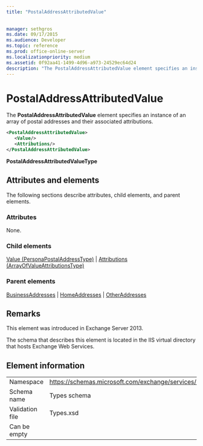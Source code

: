 ```yaml
---
title: "PostalAddressAttributedValue"
 
 
manager: sethgros
ms.date: 09/17/2015
ms.audience: Developer
ms.topic: reference
ms.prod: office-online-server
ms.localizationpriority: medium
ms.assetid: 0f92aa41-1499-4d96-a973-24529ec64d24
description: "The PostalAddressAttributedValue element specifies an instance of an array of postal addresses and their associated attributions."
---
```


# PostalAddressAttributedValue

The **PostalAddressAttributedValue** element specifies an instance of an array of postal addresses and their associated attributions. 
  
```XML
<PostalAddressAttributedValue>
   <Value/>
   <Attributions/>
</PostalAddressAttributedValue>
```

 **PostalAddressAttributedValueType**
## Attributes and elements

The following sections describe attributes, child elements, and parent elements.
  
### Attributes

None.
  
### Child elements

[Value (PersonaPostalAddressType)](value-personapostaladdresstype.md) | [Attributions (ArrayOfValueAttributionsType)](attributions-arrayofvalueattributionstype.md)
  
### Parent elements

[BusinessAddresses](businessaddresses.md) | [HomeAddresses](homeaddresses.md) | [OtherAddresses](otheraddresses.md)
  
## Remarks

This element was introduced in Exchange Server 2013.
  
The schema that describes this element is located in the IIS virtual directory that hosts Exchange Web Services.
  
## Element information

|||
|:-----|:-----|
|Namespace  <br/> |https://schemas.microsoft.com/exchange/services/2006/types  <br/> |
|Schema name  <br/> |Types schema  <br/> |
|Validation file  <br/> |Types.xsd  <br/> |
|Can be empty  <br/> ||
   

